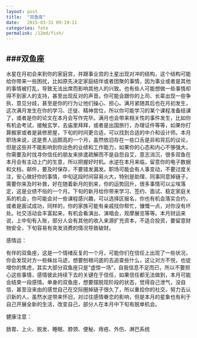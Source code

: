 ```yaml
---
layout: post
title:  "双鱼座"
date:   2015-03-31 09:19:11
categories: fate
permalink: /12md/fish/
---
```


###双鱼座
---

水星在月初会来到你的家庭宫，并跟事业宫的土星出现对冲的结构，这个结构可能给你带来一些困扰，比如原先决定家庭结伴或者团聚的事情，因为事业或者是其他的事情被打乱，导致无法出席而影响其他人的兴致。也有些人可能想做一些事情却得不到家人的支持，甚至出现反对的声音。你可能会跟你的上司、长辈出现一些争执、意见分歧，甚至是你的行为让他们操心、担心。满月紧随其后也在月初发生，这次满月发生在你的学习、迁徙、精神宫位，所以你可能学习的某个课程准备结课了，或者是你的论文在本月会写作完毕。满月也会带来相关性的事件发生，比如你有机会考试，接触玄学，去庙里拜拜，或者是出国旅行，办理证件等等，如果你打算搬家或者是装修房屋，下旬的时间更合适，可以找到合适的中介和设计师。本月职场来说，这是贵人运颇高的一个月，虽然依旧存在一些口舌是非和背后的议论，但是这些并不能影响到你出色的业绩和工作能力，如果你的心态和内心不够强大，你需要及时找寻你信任的朋友来排遣疏解而不是自怨自艾，意志消沉，很多双鱼在本月会有主动上门的生意，所以把握好时机。水逆在本月来临，留意你的电子数据和文档，邮件，要及时保存，不要错发漏发。职场可能会有人事变动，不要过度关注，安心做好你的事情，中旬这段时间容易火大，特别是助理、同事同意掉链子，需要你来及时补救，好在随着新月的到来，你的运势回升，很多事情可以尘埃落定，这是业绩不俗的一个月。下旬的新月给你带来学习、签约、面试、稳定家庭关系的机会，你可能会对一些课程感兴趣，可以选择区报名，你也有机会落实合约，或者是面试成功，同样的，你的家族可能有亲戚找你帮忙，慷慨一点，对你没有坏处。社交活动会丰富起来，有机会看演出、演唱会，观摩展览等等。本月财运来说，上中旬有入账，部分人会有其他的收入来源扩充资本，不适合投资，要留意财物安全，下旬容易有突发消费的情况导致破财。

感情运：

有伴的双鱼座，这是一个情绪反复的一个月，可能你们在信任上出现了一些状况，你会发现对方一些蛛丝马迹，想要刨根问底的去追查些什么，这让对方不悦，也徒增你的焦虑，其实大部分双鱼座只是“虚惊一场”，自我信息不足而已，所以不要担心这些事情，感情彼此持续下去的关键在于信任，如果信任都无法做到，本月可能会结束一段感情。单身的双鱼座，想要摆脱现阶段的状态，觉得自己泄气，没自信，甚至没来由的感觉自己在交际圈掉链子很久了，所以重拾你的社交，努力去认识新的人，虽然水逆带来怀旧，对过往感情眷恋的影响，但是本月的星象也有利于自己开展全新的生活，改变自己，部分人在本月中下旬有脱单机会。

健康注意：

肠胃、上火、脱发、睡眠、脖颈、便秘、痔疮、外伤、淋巴系统
